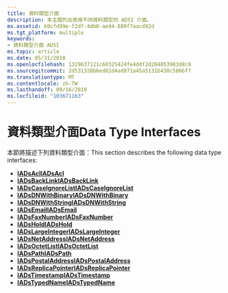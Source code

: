 ```yaml
---
title: 資料類型介面
description: 本主題列出使用不同資料類型的 ADSI 介面。
ms.assetid: b9cfd99e-f2df-4db0-ae94-889f7aacd92d
ms.tgt_platform: multiple
keywords:
- 資料類型介面 ADSI
ms.topic: article
ms.date: 05/31/2018
ms.openlocfilehash: 1329637121c60325424fe4ddf2d204053983d8c8
ms.sourcegitcommit: 2d531328b6ed82d4ad971a45a5131b430c5866f7
ms.translationtype: MT
ms.contentlocale: zh-TW
ms.lasthandoff: 09/16/2019
ms.locfileid: "103671163"
---
```

# <a name="data-type-interfaces"></a><span data-ttu-id="50f21-104">資料類型介面</span><span class="sxs-lookup"><span data-stu-id="50f21-104">Data Type Interfaces</span></span>

<span data-ttu-id="50f21-105">本節將描述下列資料類型介面：</span><span class="sxs-lookup"><span data-stu-id="50f21-105">This section describes the following data type interfaces:</span></span>

-   [<span data-ttu-id="50f21-106">**IADsAcl**</span><span class="sxs-lookup"><span data-stu-id="50f21-106">**IADsAcl**</span></span>](/windows/desktop/api/Iads/nn-iads-iadsacl)
-   [<span data-ttu-id="50f21-107">**IADsBackLink**</span><span class="sxs-lookup"><span data-stu-id="50f21-107">**IADsBackLink**</span></span>](/windows/desktop/api/Iads/nn-iads-iadsbacklink)
-   [<span data-ttu-id="50f21-108">**IADsCaseIgnoreList**</span><span class="sxs-lookup"><span data-stu-id="50f21-108">**IADsCaseIgnoreList**</span></span>](/windows/desktop/api/Iads/nn-iads-iadscaseignorelist)
-   [<span data-ttu-id="50f21-109">**IADsDNWithBinary**</span><span class="sxs-lookup"><span data-stu-id="50f21-109">**IADsDNWithBinary**</span></span>](/windows/desktop/api/Iads/nn-iads-iadsdnwithbinary)
-   [<span data-ttu-id="50f21-110">**IADsDNWithString**</span><span class="sxs-lookup"><span data-stu-id="50f21-110">**IADsDNWithString**</span></span>](/windows/desktop/api/Iads/nn-iads-iadsdnwithstring)
-   [<span data-ttu-id="50f21-111">**IADsEmail**</span><span class="sxs-lookup"><span data-stu-id="50f21-111">**IADsEmail**</span></span>](/windows/desktop/api/Iads/nn-iads-iadsemail)
-   [<span data-ttu-id="50f21-112">**IADsFaxNumber**</span><span class="sxs-lookup"><span data-stu-id="50f21-112">**IADsFaxNumber**</span></span>](/windows/desktop/api/Iads/nn-iads-iadsfaxnumber)
-   [<span data-ttu-id="50f21-113">**IADsHold**</span><span class="sxs-lookup"><span data-stu-id="50f21-113">**IADsHold**</span></span>](/windows/desktop/api/Iads/nn-iads-iadshold)
-   [<span data-ttu-id="50f21-114">**IADsLargeInteger**</span><span class="sxs-lookup"><span data-stu-id="50f21-114">**IADsLargeInteger**</span></span>](/windows/desktop/api/Iads/nn-iads-iadslargeinteger)
-   [<span data-ttu-id="50f21-115">**IADsNetAddress**</span><span class="sxs-lookup"><span data-stu-id="50f21-115">**IADsNetAddress**</span></span>](/windows/desktop/api/Iads/nn-iads-iadsnetaddress)
-   [<span data-ttu-id="50f21-116">**IADsOctetList**</span><span class="sxs-lookup"><span data-stu-id="50f21-116">**IADsOctetList**</span></span>](/windows/desktop/api/Iads/nn-iads-iadsoctetlist)
-   [<span data-ttu-id="50f21-117">**IADsPath**</span><span class="sxs-lookup"><span data-stu-id="50f21-117">**IADsPath**</span></span>](/windows/desktop/api/Iads/nn-iads-iadspath)
-   [<span data-ttu-id="50f21-118">**IADsPostalAddress**</span><span class="sxs-lookup"><span data-stu-id="50f21-118">**IADsPostalAddress**</span></span>](/windows/desktop/api/Iads/nn-iads-iadspostaladdress)
-   [<span data-ttu-id="50f21-119">**IADsReplicaPointer**</span><span class="sxs-lookup"><span data-stu-id="50f21-119">**IADsReplicaPointer**</span></span>](/windows/desktop/api/Iads/nn-iads-iadsreplicapointer)
-   [<span data-ttu-id="50f21-120">**IADsTimestamp**</span><span class="sxs-lookup"><span data-stu-id="50f21-120">**IADsTimestamp**</span></span>](/windows/desktop/api/Iads/nn-iads-iadstimestamp)
-   [<span data-ttu-id="50f21-121">**IADsTypedName**</span><span class="sxs-lookup"><span data-stu-id="50f21-121">**IADsTypedName**</span></span>](/windows/desktop/api/Iads/nn-iads-iadstypedname)

 

 




